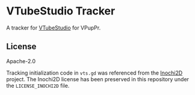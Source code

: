 # VTubeStudio Tracker
A tracker for [VTubeStudio](https://denchisoft.com/) for VPupPr.

## License

Apache-2.0

Tracking initialization code in `vts.gd` was referenced from the [Inochi2D](https://github.com/Inochi2D/inochi2d) project. The Inochi2D license has been preserved in this repository under the `LICENSE_INOCHI2D` file.


